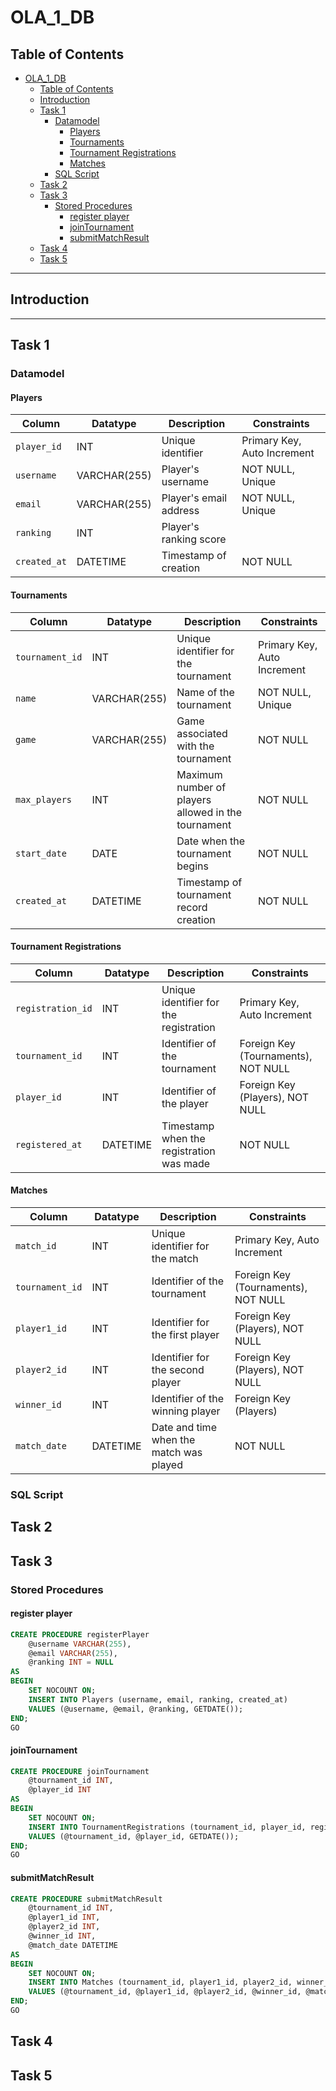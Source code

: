 # OLA_1_DB

## Table of Contents
- [OLA\_1\_DB](#ola_1_db)
  - [Table of Contents](#table-of-contents)
  - [Introduction](#introduction)
  - [Task 1](#task-1)
    - [Datamodel](#datamodel)
      - [Players](#players)
      - [Tournaments](#tournaments)
      - [Tournament Registrations](#tournament-registrations)
      - [Matches](#matches)
    - [SQL Script](#sql-script)
  - [Task 2](#task-2)
  - [Task 3](#task-3)
    - [Stored Procedures](#stored-procedures)
      - [register player](#register-player)
      - [joinTournament](#jointournament)
      - [submitMatchResult](#submitmatchresult)
  - [Task 4](#task-4)
  - [Task 5](#task-5)

---

## Introduction


---

## Task 1

### Datamodel

#### Players

| Column      | Datatype       | Description             | Constraints                    |
|-------------|----------------|-------------------------|--------------------------------|
| `player_id` | INT            | Unique identifier       | Primary Key, Auto Increment    |
| `username`  | VARCHAR(255)   | Player's username       | NOT NULL, Unique               |
| `email`     | VARCHAR(255)   | Player's email address  | NOT NULL, Unique               |
| `ranking`   | INT            | Player's ranking score  |                                |
| `created_at`| DATETIME       | Timestamp of creation   | NOT NULL                       |

#### Tournaments

| Column         | Datatype       | Description                                      | Constraints                    |
|----------------|----------------|--------------------------------------------------|--------------------------------|
| `tournament_id`| INT            | Unique identifier for the tournament           | Primary Key, Auto Increment    |
| `name`         | VARCHAR(255)   | Name of the tournament                           | NOT NULL, Unique               |
| `game`         | VARCHAR(255)   | Game associated with the tournament              | NOT NULL                       |
| `max_players`  | INT            | Maximum number of players allowed in the tournament | NOT NULL                   |
| `start_date`   | DATE           | Date when the tournament begins                  | NOT NULL                       |
| `created_at`   | DATETIME       | Timestamp of tournament record creation          | NOT NULL                       |

#### Tournament Registrations

| Column            | Datatype    | Description                                         | Constraints                                        |
|-------------------|-------------|-----------------------------------------------------|----------------------------------------------------|
| `registration_id` | INT         | Unique identifier for the registration            | Primary Key, Auto Increment                        |
| `tournament_id`   | INT         | Identifier of the tournament                        | Foreign Key (Tournaments), NOT NULL                |
| `player_id`       | INT         | Identifier of the player                            | Foreign Key (Players), NOT NULL                    |
| `registered_at`   | DATETIME    | Timestamp when the registration was made            | NOT NULL                                           |

#### Matches

| Column         | Datatype    | Description                                           | Constraints                                          |
|----------------|-------------|-------------------------------------------------------|------------------------------------------------------|
| `match_id`     | INT         | Unique identifier for the match                       | Primary Key, Auto Increment                          |
| `tournament_id`| INT         | Identifier of the tournament                          | Foreign Key (Tournaments), NOT NULL                  |
| `player1_id`   | INT         | Identifier for the first player                       | Foreign Key (Players), NOT NULL                      |
| `player2_id`   | INT         | Identifier for the second player                      | Foreign Key (Players), NOT NULL                      |
| `winner_id`    | INT         | Identifier of the winning player                      | Foreign Key (Players)                                |
| `match_date`   | DATETIME    | Date and time when the match was played               | NOT NULL                                             |

### SQL Script

## Task 2

## Task 3

### Stored Procedures

#### register player

```sql
CREATE PROCEDURE registerPlayer
    @username VARCHAR(255),
    @email VARCHAR(255),
    @ranking INT = NULL
AS
BEGIN
    SET NOCOUNT ON;
    INSERT INTO Players (username, email, ranking, created_at)
    VALUES (@username, @email, @ranking, GETDATE());
END;
GO
```
#### joinTournament

```sql
CREATE PROCEDURE joinTournament
    @tournament_id INT,
    @player_id INT
AS
BEGIN
    SET NOCOUNT ON;
    INSERT INTO TournamentRegistrations (tournament_id, player_id, registered_at)
    VALUES (@tournament_id, @player_id, GETDATE());
END;
GO
```

#### submitMatchResult 

```sql
CREATE PROCEDURE submitMatchResult
    @tournament_id INT,
    @player1_id INT,
    @player2_id INT,
    @winner_id INT,
    @match_date DATETIME
AS
BEGIN
    SET NOCOUNT ON;
    INSERT INTO Matches (tournament_id, player1_id, player2_id, winner_id, match_date)
    VALUES (@tournament_id, @player1_id, @player2_id, @winner_id, @match_date);
END;
GO
```

## Task 4

## Task 5



